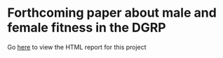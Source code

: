 # Forthcoming paper about male and female fitness in the DGRP

Go [here](https://lukeholman.github.io/fitnessGWAS/) to view the HTML report for this project
